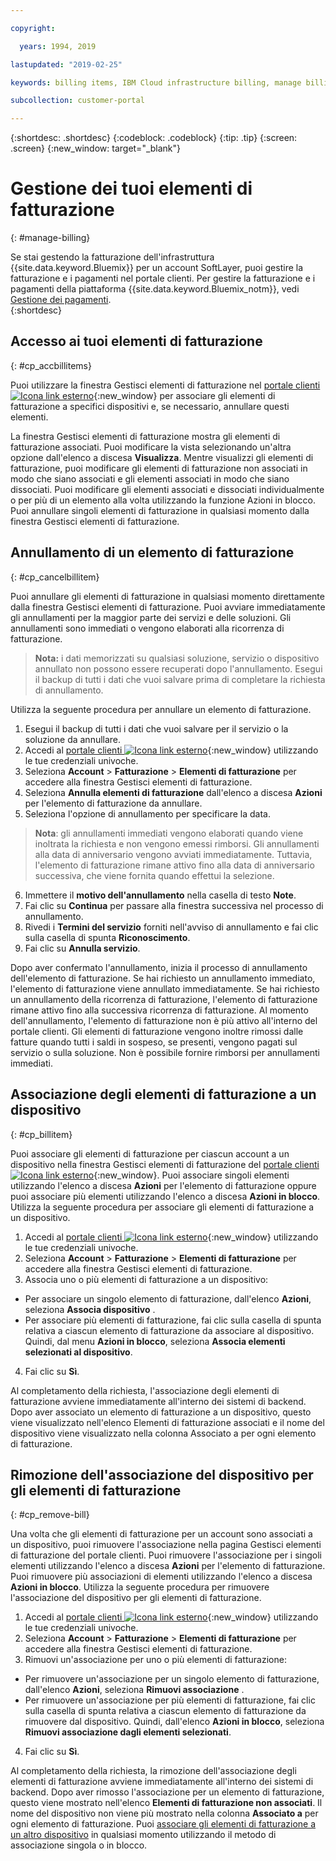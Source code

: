 ```yaml
---

copyright:

  years: 1994, 2019

lastupdated: "2019-02-25"

keywords: billing items, IBM Cloud infrastructure billing, manage billing items, accessing billing items 

subcollection: customer-portal

---
```


{:shortdesc: .shortdesc}
{:codeblock: .codeblock}
{:tip: .tip}
{:screen: .screen}
{:new_window: target="_blank"}


# Gestione dei tuoi elementi di fatturazione
{: #manage-billing}

Se stai gestendo la fatturazione dell'infrastruttura {{site.data.keyword.Bluemix}} per un account SoftLayer, puoi gestire la fatturazione e i pagamenti nel portale clienti. Per gestire la fatturazione e i pagamenti della piattaforma {{site.data.keyword.Bluemix_notm}}, vedi [Gestione dei pagamenti](/docs/billing-usage?topic=billing-usage-linkedusage#linkedusage).  
{:shortdesc}

## Accesso ai tuoi elementi di fatturazione
{: #cp_accbillitems}

Puoi utilizzare la finestra Gestisci elementi di fatturazione nel [portale clienti ![Icona link esterno](../icons/launch-glyph.svg)](https://control.softlayer.com/){:new_window} per associare gli elementi di fatturazione a specifici dispositivi e, se necessario, annullare questi elementi.

La finestra Gestisci elementi di fatturazione mostra gli elementi di fatturazione associati. Puoi modificare la vista selezionando un'altra opzione dall'elenco a discesa **Visualizza**. Mentre visualizzi gli elementi di fatturazione, puoi modificare gli elementi di fatturazione non associati in modo che siano associati e gli elementi associati in modo che siano dissociati. Puoi modificare gli elementi associati e dissociati individualmente o per più di un elemento alla volta utilizzando la funzione Azioni in blocco. Puoi annullare singoli elementi di fatturazione in qualsiasi momento dalla finestra Gestisci elementi di fatturazione.


## Annullamento di un elemento di fatturazione
{: #cp_cancelbillitem}

Puoi annullare gli elementi di fatturazione in qualsiasi momento direttamente dalla finestra Gestisci elementi di fatturazione. Puoi avviare immediatamente gli annullamenti per la maggior parte dei servizi e delle soluzioni. Gli annullamenti sono immediati o vengono elaborati alla ricorrenza di fatturazione.

> **Nota:** i dati memorizzati su qualsiasi soluzione, servizio o dispositivo annullato non possono essere recuperati dopo l'annullamento. Esegui il backup di tutti i dati che vuoi salvare prima di completare la richiesta di annullamento.

Utilizza la seguente procedura per annullare un elemento di fatturazione.

1. Esegui il backup di tutti i dati che vuoi salvare per il servizio o la soluzione da annullare.
2. Accedi al [portale clienti ![Icona link esterno](../icons/launch-glyph.svg)](https://control.softlayer.com/){:new_window} utilizzando le tue credenziali univoche.
3. Seleziona **Account** > **Fatturazione** > **Elementi di fatturazione** per accedere alla finestra Gestisci elementi di fatturazione.
4. Seleziona **Annulla elementi di fatturazione** dall'elenco a discesa **Azioni** per l'elemento di fatturazione da annullare.
5. Seleziona l'opzione di annullamento per specificare la data.
>**Nota**: gli annullamenti immediati vengono elaborati quando viene inoltrata la richiesta e non vengono emessi rimborsi. Gli annullamenti alla data di anniversario vengono avviati immediatamente. Tuttavia, l'elemento di fatturazione rimane attivo fino alla data di anniversario successiva, che viene fornita quando effettui la selezione.
6. Immettere il **motivo dell'annullamento** nella casella di testo **Note**.
7. Fai clic su **Continua** per passare alla finestra successiva nel processo di annullamento.
8. Rivedi i **Termini del servizio** forniti nell'avviso di annullamento e fai clic sulla casella di spunta **Riconoscimento**.
9. Fai clic su **Annulla servizio**.

Dopo aver confermato l'annullamento, inizia il processo di annullamento dell'elemento di fatturazione. Se hai richiesto un annullamento immediato, l'elemento di fatturazione viene annullato immediatamente. Se hai richiesto un annullamento della ricorrenza di fatturazione, l'elemento di fatturazione rimane attivo fino alla successiva ricorrenza di fatturazione. Al momento dell'annullamento, l'elemento di fatturazione non è più attivo all'interno del portale clienti. Gli elementi di fatturazione vengono inoltre rimossi dalle fatture quando tutti i saldi in sospeso, se presenti, vengono pagati sul servizio o sulla soluzione. Non è possibile fornire rimborsi per annullamenti immediati.


## Associazione degli elementi di fatturazione a un dispositivo
{: #cp_billitem}

Puoi associare gli elementi di fatturazione per ciascun account a un dispositivo nella finestra Gestisci elementi di fatturazione del [portale clienti ![Icona link esterno](../icons/launch-glyph.svg)](https://control.softlayer.com/){:new_window}. Puoi associare singoli elementi utilizzando l'elenco a discesa **Azioni** per l'elemento di fatturazione oppure puoi associare più elementi utilizzando l'elenco a discesa **Azioni in blocco**. Utilizza la seguente procedura per associare gli elementi di fatturazione a un dispositivo.

1. Accedi al [portale clienti ![Icona link esterno](../icons/launch-glyph.svg)](https://control.softlayer.com/){:new_window} utilizzando le tue credenziali univoche.
2. Seleziona **Account** > **Fatturazione** > **Elementi di fatturazione** per accedere alla finestra Gestisci elementi di fatturazione.
3. Associa uno o più elementi di fatturazione a un dispositivo:
  * Per associare un singolo elemento di fatturazione, dall'elenco **Azioni**, seleziona **Associa dispositivo** .
  * Per associare più elementi di fatturazione, fai clic sulla casella di spunta relativa a ciascun elemento di fatturazione da associare al dispositivo. Quindi, dal menu **Azioni in blocco**, seleziona **Associa elementi selezionati al dispositivo**.
4. Fai clic su **Sì**.

Al completamento della richiesta, l'associazione degli elementi di fatturazione avviene immediatamente all'interno dei sistemi di backend. Dopo aver associato un elemento di fatturazione a un dispositivo, questo viene visualizzato nell'elenco Elementi di fatturazione associati e il nome del dispositivo viene visualizzato nella colonna Associato a per ogni elemento di fatturazione.


## Rimozione dell'associazione del dispositivo per gli elementi di fatturazione
{: #cp_remove-bill}

Una volta che gli elementi di fatturazione per un account sono associati a un dispositivo, puoi rimuovere l'associazione nella pagina Gestisci elementi di fatturazione del portale clienti. Puoi rimuovere l'associazione per i singoli elementi utilizzando l'elenco a discesa **Azioni** per l'elemento di fatturazione. Puoi rimuovere più associazioni di elementi utilizzando l'elenco a discesa **Azioni in blocco**. Utilizza la seguente procedura per rimuovere l'associazione del dispositivo per gli elementi di fatturazione.

1. Accedi al [portale clienti ![Icona link esterno](../icons/launch-glyph.svg)](https://control.softlayer.com/){:new_window} utilizzando le tue credenziali univoche.
2. Seleziona **Account** > **Fatturazione** > **Elementi di fatturazione** per accedere alla finestra Gestisci elementi di fatturazione.
3. Rimuovi un'associazione per uno o più elementi di fatturazione:
  * Per rimuovere un'associazione per un singolo elemento di fatturazione, dall'elenco **Azioni**, seleziona **Rimuovi associazione** .
  * Per rimuovere un'associazione per più elementi di fatturazione, fai clic sulla casella di spunta relativa a ciascun elemento di fatturazione da rimuovere dal dispositivo. Quindi, dall'elenco **Azioni in blocco**, seleziona **Rimuovi associazione dagli elementi selezionati**.
4. Fai clic su **Sì**.

Al completamento della richiesta, la rimozione dell'associazione degli elementi di fatturazione avviene immediatamente all'interno dei sistemi di backend. Dopo aver rimosso l'associazione per un elemento di fatturazione, questo viene mostrato nell'elenco **Elementi di fatturazione non associati**. Il nome del dispositivo non viene più mostrato nella colonna **Associato a** per ogni elemento di fatturazione. Puoi [associare gli elementi di fatturazione a un altro dispositivo](/docs/customer-portal?topic=customer-portal-cp_remove-bill#cp_billitem) in qualsiasi momento utilizzando il metodo di associazione singola o in blocco.
